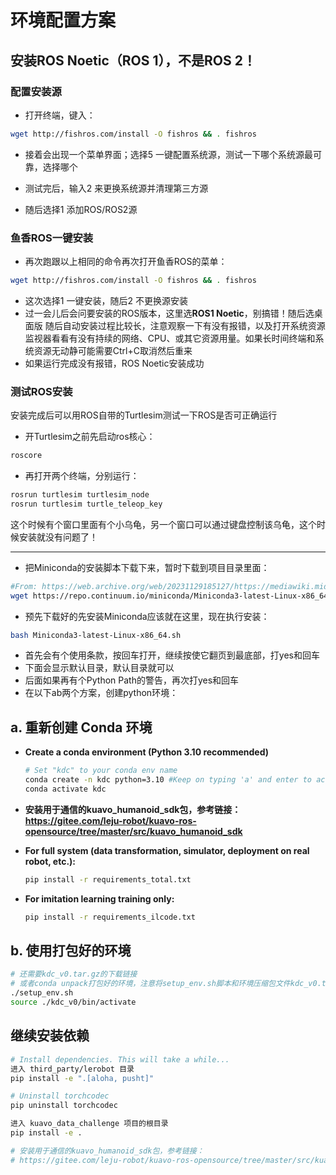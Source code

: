 # 环境配置方案

## 安装ROS Noetic（ROS 1），不是ROS 2！
<!-- https://blog.csdn.net/m0_73745340/article/details/135281023 -->
### 配置安装源
- 打开终端，键入：
```bash
wget http://fishros.com/install -O fishros && . fishros
```
- 接着会出现一个菜单界面；选择5 一键配置系统源，测试一下哪个系统源最可靠，选择哪个

- 测试完后，输入2 来更换系统源并清理第三方源

- 随后选择1 添加ROS/ROS2源

### 鱼香ROS一键安装
- 再次跑跟以上相同的命令再次打开鱼香ROS的菜单：
```bash
wget http://fishros.com/install -O fishros && . fishros
```
- 这次选择1 一键安装，随后2 不更换源安装
- 过一会儿后会问要安装的ROS版本，这里选**ROS1 Noetic**，别搞错！随后选桌面版
随后自动安装过程比较长，注意观察一下有没有报错，以及打开系统资源监视器看看有没有持续的网络、CPU、或其它资源用量。如果长时间终端和系统资源无动静可能需要Ctrl+C取消然后重来
- 如果运行完成没有报错，ROS Noetic安装成功

### 测试ROS安装
安装完成后可以用ROS自带的Turtlesim测试一下ROS是否可正确运行
- 开Turtlesim之前先启动ros核心：
```bash
roscore
```
- 再打开两个终端，分别运行：
```bash
rosrun turtlesim turtlesim_node
rosrun turtlesim turtle_teleop_key
```
这个时候有个窗口里面有个小乌龟，另一个窗口可以通过键盘控制该乌龟，这个时候安装就没有问题了！

---
- 把Miniconda的安装脚本下载下来，暂时下载到项目目录里面：
```bash  
#From: https://web.archive.org/web/20231129185127/https://mediawiki.middlebury.edu/CS/Useful_Tools
wget https://repo.continuum.io/miniconda/Miniconda3-latest-Linux-x86_64.sh
```

- 预先下载好的先安装Miniconda应该就在这里，现在执行安装：
```bash  
bash Miniconda3-latest-Linux-x86_64.sh
```
- 首先会有个使用条款，按回车打开，继续按使它翻页到最底部，打yes和回车
- 下面会显示默认目录，默认目录就可以
- 后面如果再有个Python Path的警告，再次打yes和回车
- 在以下ab两个方案，创建python环境：
## a. 重新创建 Conda 环境

* **Create a conda environment (Python 3.10 recommended)**
    ```bash
    # Set "kdc" to your conda env name
    conda create -n kdc python=3.10 #Keep on typing 'a' and enter to accept ToS
    conda activate kdc
    ```

* **安装用于通信的kuavo_humanoid_sdk包，参考链接：https://gitee.com/leju-robot/kuavo-ros-opensource/tree/master/src/kuavo_humanoid_sdk**


* **For full system (data transformation, simulator, deployment on real robot, etc.):**

  ```bash
  pip install -r requirements_total.txt
  ```

* **For imitation learning training only:**

  ```bash
  pip install -r requirements_ilcode.txt
  ```

## b. 使用打包好的环境
```bash
# 还需要kdc_v0.tar.gz的下载链接
# 或者conda unpack打包好的环境，注意将setup_env.sh脚本和环境压缩包文件kdc_v0.tar.gz放在同一目录下
./setup_env.sh
source ./kdc_v0/bin/activate
```
## 继续安装依赖
```bash
# Install dependencies. This will take a while...
进入 third_party/lerobot 目录
pip install -e ".[aloha, pusht]"

# Uninstall torchcodec 
pip uninstall torchcodec

进入 kuavo_data_challenge 项目的根目录
pip install -e .

# 安装用于通信的kuavo_humanoid_sdk包，参考链接：
# https://gitee.com/leju-robot/kuavo-ros-opensource/tree/master/src/kuavo_humanoid_sdk

```